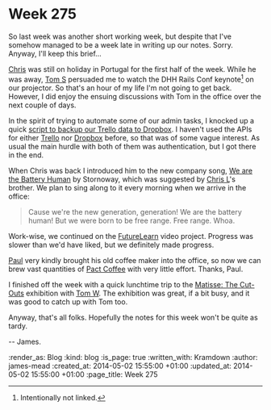 Week 275
========

So last week was another short working week, but despite that I've somehow managed to be a week late in writing up our notes. Sorry. Anyway, I'll keep this brief...

[Chris][] was still on holiday in Portugal for the first half of the week. While he was away, [Tom S][] persuaded me to watch the DHH Rails Conf keynote[^1] on our projector. So that's an hour of my life I'm not going to get back. However, I did enjoy the ensuing discussions with Tom in the office over the next couple of days.

In the spirit of trying to automate some of our admin tasks, I knocked up a quick [script to backup our Trello data to Dropbox][trello-backup]. I haven't used the APIs for either [Trello][] nor [Dropbox][] before, so that was of some vague interest. As usual the main hurdle with both of them was authentication, but I got there in the end.

When Chris was back I introduced him to the new company song, [We are the Battery Human][] by Stornoway, which was suggested by [Chris L][]'s brother. We plan to sing along to it every morning when we arrive in the office:

> Cause we're the new generation, generation! We are the battery human! But we were born to be free range. Free range. Whoa.

Work-wise, we continued on the [FutureLearn][] video project. Progress was slower than we'd have liked, but we definitely made progress.

[Paul][] very kindly brought his old coffee maker into the office, so now we can brew vast quantities of [Pact Coffee][] with very little effort. Thanks, Paul.

I finished off the week with a quick lunchtime trip to the [Matisse: The Cut-Outs][the-cut-outs] exhibition with [Tom W][]. The exhibition was great, if a bit busy, and it was good to catch up with Tom too.

Anyway, that's all folks. Hopefully the notes for this week won't be quite as tardy.

-- James.


[Chris]: /chris-roos
[Tom S]: https://twitter.com/tomstuart
[trello-backup]: https://github.com/freerange/trello_backup
[Trello]: https://trello.com
[Dropbox]: https://www.dropbox.com
[We are the Battery Human]: https://soundcloud.com/cowshed/13-stornoway-we-are-the
[Chris L]: https://twitter.com/chrislowis
[FutureLearn]: https://www.futurelearn.com/
[Paul]: https://twitter.com/threedaymonk
[Pact Coffee]: https://www.pactcoffee.com/
[the-cut-outs]: http://www.tate.org.uk/whats-on/tate-modern/exhibition/henri-matisse-cut-outs
[Tom W]: https://twitter.com/tomafro


[^1]: Intentionally not linked.

:render_as: Blog
:kind: blog
:is_page: true
:written_with: Kramdown
:author: james-mead
:created_at: 2014-05-02 15:55:00 +01:00
:updated_at: 2014-05-02 15:55:00 +01:00
:page_title: Week 275
